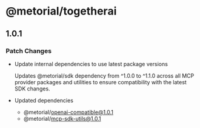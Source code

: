 # @metorial/togetherai

## 1.0.1

### Patch Changes

- Update internal dependencies to use latest package versions

  Updates @metorial/sdk dependency from ^1.0.0 to ^1.1.0 across all MCP provider packages and utilities to ensure compatibility with the latest SDK changes.

- Updated dependencies
  - @metorial/openai-compatible@1.0.1
  - @metorial/mcp-sdk-utils@1.0.1
